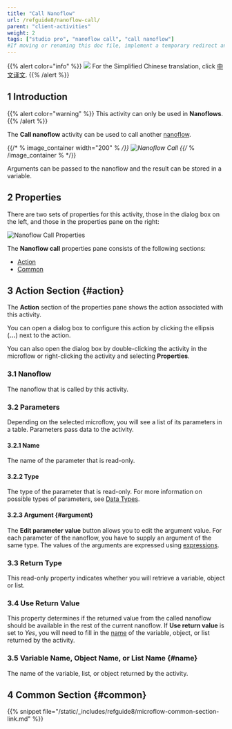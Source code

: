 ```yaml
---
title: "Call Nanoflow"
url: /refguide8/nanoflow-call/
parent: "client-activities"
weight: 2
tags: ["studio pro", "nanoflow call", "call nanoflow"]
#If moving or renaming this doc file, implement a temporary redirect and let the respective team know they should update the URL in the product. See Mapping to Products for more details.
---
```


{{% alert color="info" %}}
<img src="/attachments/china.png" style="display: inline-block; margin: 0" /> For the Simplified Chinese translation, click [中文译文](https://cdn.mendix.tencent-cloud.com/documentation/refguide8/nanoflow-call.pdf).
{{% /alert %}}

## 1 Introduction

{{% alert color="warning" %}}
This activity can only be used in **Nanoflows**.
{{% /alert %}}

The **Call nanoflow** activity can be used to call another [nanoflow](/refguide8/nanoflows/). 

{{/* % image_container width="200" % */}}
![Nanoflow Call](/attachments/refguide8/modeling/application-logic/activities/client-activities/nanoflow-call/nanoflow-call.png)
{{/* % /image_container % */}}

Arguments can be passed to the nanoflow and the result can be stored in a variable.

## 2 Properties

There are two sets of properties for this activity, those in the dialog box on the left, and those in the properties pane on the right:

![Nanoflow Call Properties](/attachments/refguide8/modeling/application-logic/activities/client-activities/nanoflow-call/nanoflow-call-properties.png)

The **Nanoflow call** properties pane consists of the following sections:

* [Action](#action)
* [Common](#common)

## 3 Action Section {#action}

The **Action** section of the properties pane shows the action associated with this activity.

You can open a dialog box to configure this action by clicking the ellipsis (**…**) next to the action.

You can also open the dialog box by double-clicking the activity in the microflow or right-clicking the activity and selecting **Properties**.

### 3.1 Nanoflow

The nanoflow that is called by this activity.

### 3.2 Parameters

Depending on the selected microflow, you will see a list of its parameters in a table. Parameters pass data to the activity. 

#### 3.2.1 Name

The name of the parameter that is read-only.

#### 3.2.2 Type

The type of the parameter that is read-only. For more information on possible types of parameters, see [Data Types](/refguide8/data-types/).

#### 3.2.3 Argument {#argument}

The **Edit parameter value** button allows you to edit the argument value. For each parameter of the nanoflow, you have to supply an argument of the same type. The values of the arguments are expressed using [expressions](/refguide8/expressions/).

### 3.3 Return Type

This read-only property indicates whether you will retrieve a variable, object or list. 

### 3.4 Use Return Value

This property determines if the returned value from the called nanoflow should be available in the rest of the current nanoflow. If **Use return value** is set to *Yes*, you will need to fill in the [name](#name) of the variable, object, or list returned by the activity.

### 3.5 Variable Name, Object Name, or List Name {#name}

The name of the variable, list, or object returned by the activity.

## 4 Common Section {#common}

{{% snippet file="/static/_includes/refguide8/microflow-common-section-link.md" %}}